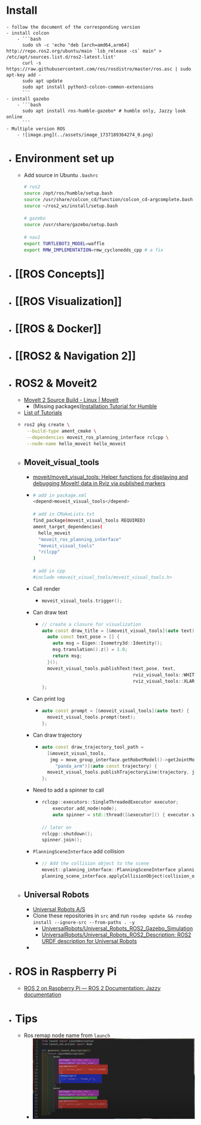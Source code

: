 # Install
	- follow the document of the corresponding version
	- install colcon
		- ```bash
		  sudo sh -c 'echo "deb [arch=amd64,arm64] http://repo.ros2.org/ubuntu/main `lsb_release -cs` main" > /etc/apt/sources.list.d/ros2-latest.list'
		  curl -s https://raw.githubusercontent.com/ros/rosdistro/master/ros.asc | sudo apt-key add -
		  sudo apt update
		  sudo apt install python3-colcon-common-extensions
		  ```
	- install gazebo
		- ```bash
		  sudo apt install ros-humble-gazebo* # humble only, Jazzy look online
		  ```
	- Multiple version ROS
		- ![image.png](../assets/image_1737189364274_0.png)
- # Environment set up
	- Add source in Ubuntu `.bashrc`
	  ```bash
	  # ros2
	  source /opt/ros/humble/setup.bash
	  source /usr/share/colcon_cd/function/colcon_cd-argcomplete.bash
	  source ~/ros2_ws/install/setup.bash
	  
	  # gazebo
	  source /usr/share/gazebo/setup.bash
	  
	  # nav2
	  export TURTLEBOT3_MODEL=waffle
	  export RMW_IMPLEMENTATION=rmw_cyclonedds_cpp # a fix
	  ```
- # [[ROS Concepts]]
- # [[ROS Visualization]]
- # [[ROS & Docker]]
- # [[ROS2 & Navigation 2]]
- # ROS2 & Moveit2
	- [MoveIt 2 Source Build - Linux | MoveIt](https://moveit.ai/install-moveit2/source/)
		- (Missing packages)[Installation Tutorial for Humble](https://moveit.picknik.ai/humble/doc/tutorials/getting_started/getting_started.html#)
	- [List of Tutorials](https://moveit.picknik.ai/humble/doc/tutorials/tutorials.html)
	- ```bash
	  ros2 pkg create \
	   --build-type ament_cmake \
	   --dependencies moveit_ros_planning_interface rclcpp \
	   --node-name hello_moveit hello_moveit
	  ```
	- ## Moveit_visual_tools
		- [moveit/moveit_visual_tools: Helper functions for displaying and debugging MoveIt! data in Rviz via published markers](https://github.com/moveit/moveit_visual_tools/tree/ros2)
		- ```bash
		  # add in package.xml
		  <depend>moveit_visual_tools</depend>
		  
		  # add in CMakeLists.txt
		  find_package(moveit_visual_tools REQUIRED)
		  ament_target_dependencies(
		    hello_moveit
		    "moveit_ros_planning_interface"
		    "moveit_visual_tools"
		    "rclcpp"
		  )
		  
		  # add in cpp
		  #include <moveit_visual_tools/moveit_visual_tools.h>
		  ```
		- Call render
			- ```C++
			  moveit_visual_tools.trigger();
			  ```
		- Can draw text
			- ```c++
			  // create a closure for visualization
			  auto const draw_title = [&moveit_visual_tools](auto text) {
			    auto const text_pose = [] {
			      auto msg = Eigen::Isometry3d::Identity();
			      msg.translation().z() = 1.0;
			      return msg;
			    }();
			    moveit_visual_tools.publishText(text_pose, text,
			                                    rviz_visual_tools::WHITE,
			                                    rviz_visual_tools::XLARGE);
			  };
			  ```
		- Can print log
			- ```C++
			  auto const prompt = [&moveit_visual_tools](auto text) {
			    moveit_visual_tools.prompt(text);
			  };
			  ```
		- Can draw trajectory
			- ```C++
			  auto const draw_trajectory_tool_path =
			    [&moveit_visual_tools,
			     jmg = move_group_interface.getRobotModel()->getJointModelGroup(
			       "panda_arm")](auto const trajectory) {
			    moveit_visual_tools.publishTrajectoryLine(trajectory, jmg);
			  };
			  ```
		- Need to add a spinner to call
			- ```C++
			  rclcpp::executors::SingleThreadedExecutor executor;
			      executor.add_node(node);
			      auto spinner = std::thread([&executor]() { executor.spin(); });
			  
			  // later on 
			  rclcpp::shutdown();
			  spinner.join();
			  ```
		- `PlanningSceneInterface` add collision
			- ```C++
			  // Add the collision object to the scene
			  moveit::planning_interface::PlanningSceneInterface planning_scene_interface;
			  planning_scene_interface.applyCollisionObject(collision_object);
			  ```
	- ## Universal Robots
		- [Universal Robots A/S](https://github.com/UniversalRobots)
		- Clone these repositories in `src` and run `rosdep update && rosdep install --ignore-src --from-paths . -y`
			- [UniversalRobots/Universal_Robots_ROS2_Gazebo_Simulation](https://github.com/UniversalRobots/Universal_Robots_ROS2_Gazebo_Simulation)
			- [UniversalRobots/Universal_Robots_ROS2_Description: ROS2 URDF description for Universal Robots](https://github.com/UniversalRobots/Universal_Robots_ROS2_Description)
		-
- # ROS in Raspberry Pi
	- [ROS 2 on Raspberry Pi — ROS 2 Documentation: Jazzy documentation](http://docs.ros.org/en/jazzy/How-To-Guides/Installing-on-Raspberry-Pi.html)
- # Tips
	- Ros remap node name from `launch`
		- ![image.png](../assets/image_1686260428021_0.png)